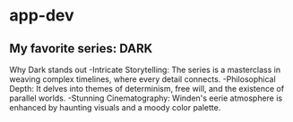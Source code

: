 # app-dev
## My favorite series: DARK

Why Dark stands out
-Intricate Storytelling: The series is a masterclass in weaving complex timelines, where every detail connects.
-Philosophical Depth: It delves into themes of determinism, free will, and the existence of parallel worlds.
-Stunning Cinematography: Winden's eerie atmosphere is enhanced by haunting visuals and a moody color palette.

